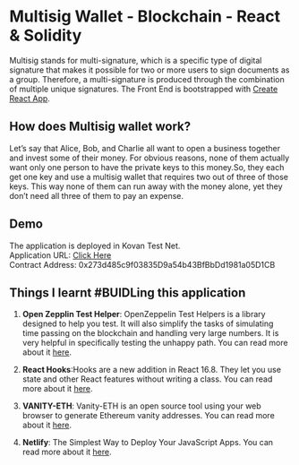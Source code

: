 # Multisig Wallet - Blockchain - React & Solidity

Multisig stands for multi-signature, which is a specific type of digital signature that makes it possible for two or more users to sign documents as a group. Therefore, a multi-signature is produced through the combination of multiple unique signatures. The Front End is bootstrapped with [Create React App](https://github.com/facebook/create-react-app).

## How does Multisig wallet work?

Let’s say that Alice, Bob, and Charlie all want to open a business together and invest some of their money. For obvious reasons, none of them actually want only one person to have the private keys to this money.So, they each get one key and use a multisig wallet that requires two out of three of those keys. This way none of them can run away with the money alone, yet they don’t need all three of them to pay an expense.

## Demo

The application is deployed in Kovan Test Net.<br/>
Application URL: [Click Here](https://affectionate-beaver-fa8b2a.netlify.app])<br/>
Contract Address: 0x273d485c9f03835D9a54b43BfBbDd1981a05D1CB

## Things I learnt #BUIDLing this application

1. **Open Zepplin Test Helper**: OpenZeppelin Test Helpers is a library designed to help you test. It will also simplify the tasks of simulating time passing on the blockchain and handling very large numbers. It is very helpful in specifically testing the unhappy path. You can read more about it [here](https://docs.openzeppelin.com/learn/writing-automated-tests).

2. **React Hooks**:Hooks are a new addition in React 16.8. They let you use state and other React features without writing a class. You can read more about it [here](https://reactjs.org/docs/hooks-intro.html).

3. **VANITY-ETH**:  Vanity-ETH is an open source tool using your web browser to generate Ethereum vanity addresses. You can read more about it [here](https://vanity-eth.tk/).

4. **Netlify**: The Simplest Way to Deploy Your JavaScript Apps. You can read more about it [here](https://www.netlify.com/).